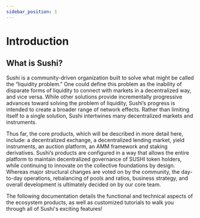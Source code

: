 ```yaml
---
sidebar_position: 1
---
```


# Introduction

## What is Sushi?

Sushi is a community-driven organization built to solve what might be called the “liquidity problem.” One could define this problem as the inability of disparate forms of liquidity to connect with markets in a decentralized way, and vice versa. While other solutions provide incrementally progressive advances toward solving the problem of liquidity, Sushi’s progress is intended to create a broader range of network effects. Rather than limiting itself to a single solution, Sushi intertwines many decentralized markets and instruments.

Thus far, the core products, which will be described in more detail here, include: a decentralized exchange, a decentralized lending market, yield instruments, an auction platform, an AMM framework and staking derivatives. Sushi’s products are configured in a way that allows the entire platform to maintain decentralized governance of SUSHI token holders, while continuing to innovate on the collective foundations by design. Whereas major structural changes are voted on by the community, the day-to-day operations, rebalancing of pools and ratios, business strategy, and overall development is ultimately decided on by our core team.

The following documentation details the functional and technical aspects of the ecosystem products, as well as customized tutorials to walk you through all of Sushi's exciting features!
